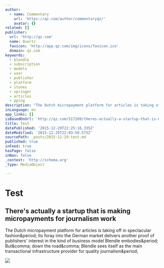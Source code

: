 ```yaml
---
author:
  - name: Commentary
    url: 'https://qz.com/author/commentaryqz/'
    avatar: {}
related: []
publisher:
  url: 'http://qz.com'
  name: Quartz
  favicon: 'http://app.qz.com/img/icons/favicon.ico'
  domain: qz.com
keywords:
  - blendle
  - subscription
  - models
  - user
  - publisher
  - platform
  - itunes
  - springer
  - articles
  - pping
description: "The Dutch micropayment platform for articles is taking off in spectacular fashion. Its foray into the German market delivers another proof of publishers' interest in the kind of business model Blendle embodies. But, down the road, Blendle sees itself as the main transactional infrastructure provider for quality journalism."
inLanguage: en
app_links: []
isBasedOnUrl: 'http://qz.com/517209/theres-actually-a-startup-that-is-making-micropayments-for-journalism-work/'
title: Test
datePublished: '2015-12-29T22:25:16.335Z'
dateModified: '2015-12-29T22:03:50.575Z'
sourcePath: _posts/2015-12-29-test.md
published: true
inFeed: true
hasPage: false
inNav: false
_context: 'http://schema.org'
_type: MediaObject

---
```

# Test

<article style=""><h1>There's actually a startup that is making micropayments for journalism work</h1><p>The Dutch micropayment platform for articles is taking off in spectacular fashion&amp;period; Its foray into the German market delivers another proof of publishers' interest in the kind of business model Blendle embodies&amp;period; But&amp;comma; down the road&amp;comma; Blendle sees itself as the main transactional infrastructure provider for quality journalism&amp;period;</p><img src="https://i0.wp.com/qzprod.files.wordpress.com/2015/10/blendle1.jpg?fit=440%2C330&amp;quality=80&amp;strip=all" /></article>